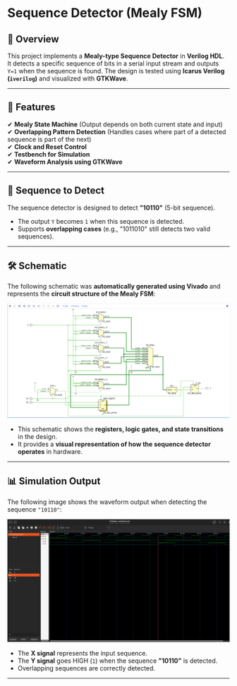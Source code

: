 # Sequence Detector (Mealy FSM)

## 📌 Overview
This project implements a **Mealy-type Sequence Detector** in **Verilog HDL**.  
It detects a specific sequence of bits in a serial input stream and outputs `Y=1` when the sequence is found. The design is tested using **Icarus Verilog (`iverilog`)** and visualized with **GTKWave**.

---

## 📜 Features
✔ **Mealy State Machine** (Output depends on both current state and input)  
✔ **Overlapping Pattern Detection** (Handles cases where part of a detected sequence is part of the next)  
✔ **Clock and Reset Control**  
✔ **Testbench for Simulation**  
✔ **Waveform Analysis using GTKWave**  

---

## 🎯 Sequence to Detect
The sequence detector is designed to detect **"10110"** (5-bit sequence).  
- The output `Y` becomes `1` when this sequence is detected.
- Supports **overlapping cases** (e.g., "1011010" still detects two valid sequences).

---

## 🛠 Schematic 
The following schematic was **automatically generated using Vivado** and represents the **circuit structure of the Mealy FSM**:

![Vivado Schematic](Schematic.png)

- This schematic shows the **registers, logic gates, and state transitions** in the design.
- It provides a **visual representation of how the sequence detector operates** in hardware.

---

## 📊 Simulation Output
The following image shows the waveform output when detecting the sequence `"10110"`:

![Simulation Waveform](Simulation_Waveform.png)

- The **X signal** represents the input sequence.
- The **Y signal** goes HIGH (`1`) when the sequence **"10110"** is detected.
- Overlapping sequences are correctly detected.

---